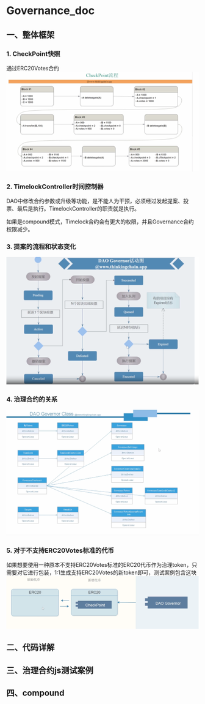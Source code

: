 # Governance_doc

## 一、整体框架
### 1. CheckPoint快照
通过ERC20Votes合约
![CheckPoint测试流程](https://github.com/sole12343/Governance_doc/blob/main/png/1.png )

### 2. TimelockController时间控制器
DAO中修改合约参数或升级等功能，是不能人为干预，必须经过发起提案、投票、最后是执行。TimelockController的职责就是执行。

如果是compound模式，Timelock合约会有更大的权限，并且Governance合约权限减少。

### 3. 提案的流程和状态变化

![提案流程](https://github.com/sole12343/Governance_doc/blob/main/png/2.png )

### 4. 治理合约的关系

![合约间的关系](https://github.com/sole12343/Governance_doc/blob/main/png/3.png )


### 5. 对于不支持ERC20Votes标准的代币
如果想要使用一种原本不支持ERC20Votes标准的ERC20代币作为治理token，只需要对它进行包装，1:1生成支持ERC20Votes的新token即可，测试案例包含这块
![不标准的代币处理](https://github.com/sole12343/Governance_doc/blob/main/png/4.png )

## 二、代码详解


## 三、治理合约js测试案例


## 四、compound